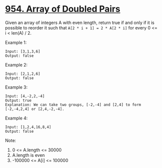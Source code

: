 # [954. Array of Doubled Pairs](https://leetcode-cn.com/problems/array-of-doubled-pairs/)

Given an array of integers A with even length, return true if and only if it is possible to reorder it such that `A[2 * i + 1] = 2 * A[2 * i]` for every 0 <= i < len(A) / 2.

Example 1:

```text
Input: [3,1,3,6]
Output: false
```

Example 2:

```text
Input: [2,1,2,6]
Output: false
```

Example 3:

```text
Input: [4,-2,2,-4]
Output: true
Explanation: We can take two groups, [-2,-4] and [2,4] to form [-2,-4,2,4] or [2,4,-2,-4].
```

Example 4:

```text
Input: [1,2,4,16,8,4]
Output: false
```

Note:

1. 0 <= A.length <= 30000
1. A.length is even
1. -100000 <= A[i] <= 100000
